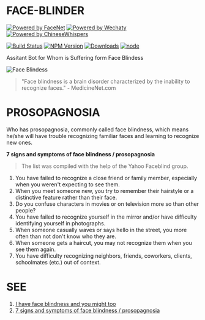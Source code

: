 # FACE-BLINDER
[![Powered by FaceNet](https://img.shields.io/badge/Powered%20By-FaceNet-green.svg)](https://github.com/zixia/node-facenet) [![Powered by Wechaty](https://img.shields.io/badge/Powered%20By-Wechaty-green.svg)](https://github.com/chatie/wechaty/) [![Powered by ChineseWhispers](https://img.shields.io/badge/Powered%20By-ChineseWhispers-green.svg)](https://github.com/zixia/chinese-whispers)

[![Build Status](https://travis-ci.org/zixia/face-blinder.svg?branch=master)](https://travis-ci.org/zixia/face-blinder) [![NPM Version](https://badge.fury.io/js/face-blinder.svg)](https://badge.fury.io/js/face-blinder) [![Downloads](http://img.shields.io/npm/dm/face-blinder.svg?style=flat-square)](https://npmjs.org/package/face-blinder) [![node](https://img.shields.io/node/v/facenet.svg?maxAge=604800)](https://nodejs.org/)

Assitant Bot for Whom is Suffering form Face Blindess

![Face Blindess](https://zixia.github.io/face-blinder/images/face-blindess.jpg)

> "Face blindness is a brain disorder characterized by the inability to recognize faces." - MedicineNet.com

# PROSOPAGNOSIA

Who has prosopagnosia, commonly called face blindness, which means he/she will have trouble recognizing familiar faces and learning to recognize new ones.

**7 signs and symptoms of face blindness / prosopagnosia**
> The list was compiled with the help of the Yahoo Faceblind group.

1. You have failed to recognize a close friend or family member, especially when you weren't expecting to see them.
1. When you meet someone new, you try to remember their hairstyle or a distinctive feature rather than their face.
1. Do you confuse characters in movies or on television more so than other people?
1. You have failed to recognize yourself in the mirror and/or have difficulty identifying yourself in photographs.
1. When someone casually waves or says hello in the street, you more often than not don't know who they are.
1. When someone gets a haircut, you may not recognize them when you see them again.
1. You have difficulty recognizing neighbors, friends, coworkers, clients, schoolmates (etc.) out of context.

# SEE

1. [I have face blindness and you might too](http://nypost.com/2017/07/21/i-have-face-blindness-and-you-might-too/)
1. [7 signs and symptoms of face blindness / prosopagnosia](https://www.testmybrain.org/do-you-suffer-from-face-blindness-seven-signs-and-symptoms-of-prosopagnosia/)
